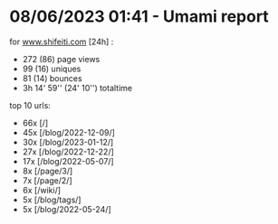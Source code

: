 # 08/06/2023 01:41 - Umami report
for www.shifeiti.com [24h] :

 - 272 (86) page views
 - 99 (16) uniques
 - 81 (14) bounces
 - 3h 14' 59'' (24' 10'') totaltime


top 10 urls:
 - 66x [/]
 - 45x [/blog/2022-12-09/]
 - 30x [/blog/2023-01-12/]
 - 27x [/blog/2022-12-22/]
 - 17x [/blog/2022-05-07/]
 - 8x [/page/3/]
 - 7x [/page/2/]
 - 6x [/wiki/]
 - 5x [/blog/tags/]
 - 5x [/blog/2022-05-24/]


